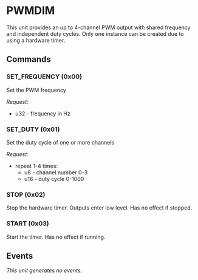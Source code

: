 # PWMDIM

This unit provides an up to 4-channel PWM output with shared frequency and independent duty cycles. Only one instance can be created due to using a 
hardware timer.


## Commands

### SET_FREQUENCY (0x00)

Set the PWM frequency

*Request:*
- u32 - frequency in Hz

### SET_DUTY (0x01)

Set the duty cycle of one or more channels

*Request:*
- repeat 1-4 times:
  - u8 - channel number 0-3
  - u16 - duty cycle 0-1000

### STOP (0x02)

Stop the hardware timer. Outputs enter low level. Has no effect if stopped.

### START (0x03)

Start the timer. Has no effect if running.

## Events

*This unit generates no events.*
